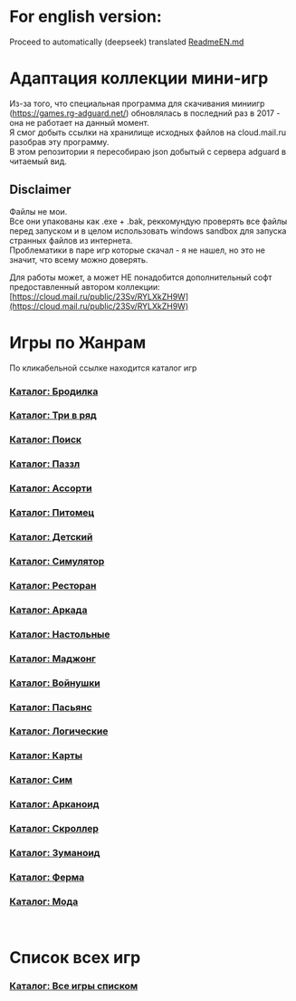 # For english version:

Proceed to automatically (deepseek) translated [ReadmeEN.md](ReadmeEN.md)

# Адаптация коллекции мини-игр

Из-за того, что специальная программа для скачивания миниигр (https://games.rg-adguard.net/) обновлялась в последний раз в 2017 - она не работает на данный момент.  
Я смог добыть ссылки на хранилище исходных файлов на cloud.mail.ru разобрав эту программу.  
В этом репозитории я пересобираю json добытый с сервера adguard в читаемый вид.  

## Disclaimer
Файлы не мои.  
Все они упакованы как .exe + .bak, реккомундую проверять все файлы перед запуском и в целом использовать windows sandbox для запуска странных файлов из интернета.  
Проблематики в паре игр которые скачал - я не нашел, но это не значит, что всему можно доверять.

Для работы может, а может НЕ понадобится дополнительный софт предоставленный автором коллекции:
[https://cloud.mail.ru/public/23Sv/RYLXkZH9W](https://cloud.mail.ru/public/23Sv/RYLXkZH9W)

# Игры по Жанрам

По кликабельной ссылке находится каталог игр

### [Каталог: Бродилка](generated/out-Бродилка.md)  
### [Каталог: Три в ряд](generated/out-Три%20в%20ряд.md)  
### [Каталог: Поиск](generated/out-Поиск.md)  
### [Каталог: Паззл](generated/out-Паззл.md)  
### [Каталог: Ассорти](generated/out-Ассорти.md)  
### [Каталог: Питомец](generated/out-Питомец.md)  
### [Каталог: Детский](generated/out-Детский.md)  
### [Каталог: Симулятор](generated/out-Симулятор.md)  
### [Каталог: Ресторан](generated/out-Ресторан.md)  
### [Каталог: Аркада](generated/out-Аркада.md)  
### [Каталог: Настольные](generated/out-Настольные.md)  
### [Каталог: Маджонг](generated/out-Маджонг.md)  
### [Каталог: Войнушки](generated/out-Войнушки.md)  
### [Каталог: Пасьянс](generated/out-Пасьянс.md)  
### [Каталог: Логические](generated/out-Логические.md)  
### [Каталог: Карты](generated/out-Карты.md)  
### [Каталог: Сим](generated/out-Сим.md)  
### [Каталог: Арканоид](generated/out-Арканоид.md)  
### [Каталог: Скроллер](generated/out-Скроллер.md)  
### [Каталог: Зуманоид](generated/out-Зуманоид.md)  
### [Каталог: Ферма](generated/out-Ферма.md)  
### [Каталог: Мода](generated/out-Мода.md)  
 

# Список всех игр

### [Каталог: Все игры списком](generated/out-all.md)  
